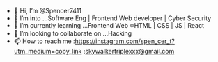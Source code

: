 - 👋 Hi, I’m @Spencer7411
- 👀 I’m into ...Software Eng | Frontend Web developer | Cyber Security
- 🌱 I’m currently learning ...Frontend Web
     🔯HTML | CSS | JS | React
- 💞️ I’m looking to collaborate on ...Hacking
- 📫 How to reach me :https://instagram.com/spen_cer_t?utm_medium=copy_link
                     :skywalkertriplexxx@gmail.com
<!---
Spencer7411/Spencer7411 is a ✨ special ✨ repository because its `README.md` (this file) appears on your GitHub profile.
You can click the Preview link to take a look at your changes.
--->
